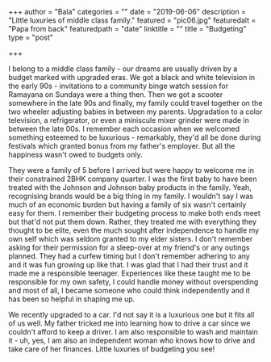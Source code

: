 +++
author = "Bala"
categories = ""
date = "2019-06-06"
description = "Little luxuries of middle class family."
featured = "pic06.jpg"
featuredalt = "Papa from back"
featuredpath = "date"
linktitle = ""
title = "Budgeting"
type = "post"

+++

I belong to a middle class family - our dreams are usually driven by a budget marked with upgraded eras. We got a black and white television in the early 90s - invitations to a community binge watch session for Ramayana on Sundays were a thing then. Then we got a scooter somewhere in the late 90s and finally, my family could travel together on the two wheeler adjusting babies in between my parents. Upgradation to a color television, a refrigerator, or even a miniscule mixer grinder were made in between the late 00s. I remember each occasion when we welcomed something esteemed to be luxurious - remarkably, they'd all be done during festivals which granted bonus from my father's employer. But all the happiness wasn't owed to budgets only.

They were a family of 5 before I arrived but were happy to welcome me in their constrained 2BHK company quarter. I was the first baby to have been treated with the Johnson and Johnson baby products in the family. Yeah, recognising brands would be a big thing in my family. I wouldn't say I was much of an economic burden but having a family of six wasn't certainly easy for them. I remember their budgeting process to make both ends meet but that'd not put them down. Rather, they treated me with everything they thought to be elite, even the much sought after independence to handle my own self which was seldom granted to my elder sisters. I don't remember asking for their permission for a sleep-over at my friend's or any outings planned. They had a curfew timing but I don't remember adhering to any and it was fun growing up like that. I was glad that I had their trust and it made me a responsible teenager. Experiences like these taught me to be responsible for my own safety, I could handle money without overspending and most of all, I became someone who could think independently and it has been so helpful in shaping me up.

We recently upgraded to a car. I'd not say it is a luxurious one but it fits all of us well. My father tricked me into learning how to drive a car since we couldn't afford to keep a driver. I am also responsible to wash and maintain it - uh, yes, I am also an independent woman who knows how to drive and take care of her finances. Little luxuries of budgeting you see!
